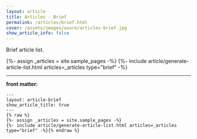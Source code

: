 ```yaml
---
layout: article
title: Articles - Brief
permalink: /articles/brief.html
cover: /assets/images/axure/articles-brief.jpg
show_article_info: false
---
```


Brief article list.

<!--more-->

<!-- <div class="article__content" markdown="1"> -->

{%- assign _articles = site.sample_pages -%}
{%- include article/generate-article-list.html articles=_articles type="brief" -%}

<!-- =========================== -->

---

**front matter:**

```
---
layout: article-brief
show_article_title: true
---
{% raw %}
{%- assign _articles = site.sample_pages -%}
{%- include article/generate-article-list.html articles=_articles type="brief" -%}{% endraw %}
```

<!-- </div> -->
